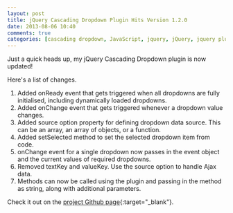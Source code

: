 ```yaml
---
layout: post
title: jQuery Cascading Dropdown Plugin Hits Version 1.2.0
date: 2013-08-06 10:40
comments: true
categories: [cascading dropdown, JavaScript, jquery, jQuery, jquery plugin, Web Development]
---
```

Just a quick heads up, my jQuery Cascading Dropdown plugin is now updated!

Here's a list of changes.

<ol>
	<li>Added onReady event that gets triggered when all dropdowns are fully initialised, including dynamically loaded dropdowns.</li>
	<li>Added onChange event that gets triggered whenever a dropdown value changes.</li>
	<li>Added source option property for defining dropdown data source. This can be an array, an array of objects, or a function.</li>
	<li>Added setSelected method to set the selected dropdown item from code.</li>
	<li>onChange event for a single dropdown now passes in the event object and the current values of required dropdowns.</li>
	<li>Removed textKey and valueKey. Use the source option to handle Ajax data.</li>
	<li>Methods can now be called using the plugin and passing in the method as string, along with additional parameters.</li>
</ol>

Check it out on the [project Github page](https://github.com/dnasir/jquery-cascading-dropdown "jQuery Cascading Dropdown plugin"){:target="_blank"}.

